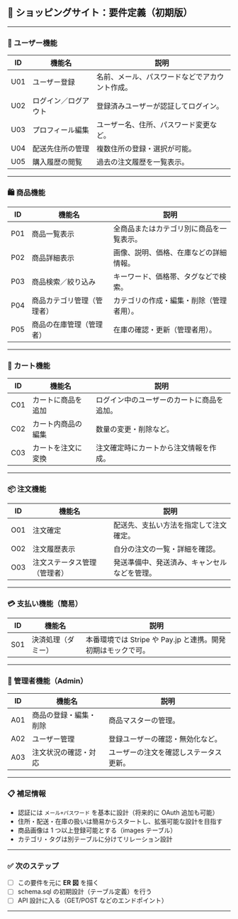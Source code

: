 ## 📝 ショッピングサイト：要件定義（初期版）

---

### 🔐 ユーザー機能

| ID  | 機能名               | 説明                                           |
| --- | -------------------- | ---------------------------------------------- |
| U01 | ユーザー登録         | 名前、メール、パスワードなどでアカウント作成。 |
| U02 | ログイン／ログアウト | 登録済みユーザーが認証してログイン。           |
| U03 | プロフィール編集     | ユーザー名、住所、パスワード変更など。         |
| U04 | 配送先住所の管理     | 複数住所の登録・選択が可能。                   |
| U05 | 購入履歴の閲覧       | 過去の注文履歴を一覧表示。                     |

---

### 🛍️ 商品機能

| ID  | 機能名                     | 説明                                     |
| --- | -------------------------- | ---------------------------------------- |
| P01 | 商品一覧表示               | 全商品またはカテゴリ別に商品を一覧表示。 |
| P02 | 商品詳細表示               | 画像、説明、価格、在庫などの詳細情報。   |
| P03 | 商品検索／絞り込み         | キーワード、価格帯、タグなどで検索。     |
| P04 | 商品カテゴリ管理（管理者） | カテゴリの作成・編集・削除（管理者用）。 |
| P05 | 商品の在庫管理（管理者）   | 在庫の確認・更新（管理者用）。           |

---

### 🧺 カート機能

| ID  | 機能名             | 説明                                       |
| --- | ------------------ | ------------------------------------------ |
| C01 | カートに商品を追加 | ログイン中のユーザーのカートに商品を追加。 |
| C02 | カート内商品の編集 | 数量の変更・削除など。                     |
| C03 | カートを注文に変換 | 注文確定時にカートから注文情報を作成。     |

---

### 📦 注文機能

| ID  | 機能名                       | 説明                                         |
| --- | ---------------------------- | -------------------------------------------- |
| O01 | 注文確定                     | 配送先、支払い方法を指定して注文確定。       |
| O02 | 注文履歴表示                 | 自分の注文の一覧・詳細を確認。               |
| O03 | 注文ステータス管理（管理者） | 発送準備中、発送済み、キャンセルなどを管理。 |

---

### 💳 支払い機能（簡易）

| ID  | 機能名             | 説明                                                         |
| --- | ------------------ | ------------------------------------------------------------ |
| S01 | 決済処理（ダミー） | 本番環境では Stripe や Pay.jp と連携。開発初期はモックで可。 |

---

### 🔧 管理者機能（Admin）

| ID  | 機能名                 | 説明                                   |
| --- | ---------------------- | -------------------------------------- |
| A01 | 商品の登録・編集・削除 | 商品マスターの管理。                   |
| A02 | ユーザー管理           | 登録ユーザーの確認・無効化など。       |
| A03 | 注文状況の確認・対応   | ユーザーの注文を確認しステータス更新。 |

---

### 📋 補足情報

- 認証には `メール+パスワード` を基本に設計（将来的に OAuth 追加も可能）
- 住所・配送・在庫の扱いは簡易からスタートし、拡張可能な設計を目指す
- 商品画像は 1 つ以上登録可能とする（images テーブル）
- カテゴリ・タグは別テーブルに分けてリレーション設計

---

### ✅ 次のステップ

- [ ] この要件を元に **ER 図** を描く
- [ ] schema.sql の初期設計（テーブル定義）を行う
- [ ] API 設計に入る（GET/POST などのエンドポイント）

---
